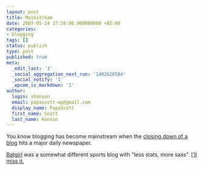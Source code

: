 ```yaml
---
layout: post
title: Mainstream
date: 2007-05-24 17:56:06.000000000 +02:00
categories:
- blogging
tags: []
status: publish
type: post
published: true
meta:
  _edit_last: '3'
  _social_aggregation_next_run: '1401626584'
  _social_notify: '1'
  _wpcom_is_markdown: '1'
author:
  login: shanson
  email: papascott-wp@gmail.com
  display_name: PapaScott
  first_name: Scott
  last_name: Hanson
---
```

<p>You know blogging has become mainstream when the <a href="http://www.startribune.com/509/story/1203387.html">closing down of a blog</a> hits a major daily newspaper.</p>
<p><a href="http://www.bat-girl.com/">Batgirl</a> was a somewhat different sports blog with "less stats, more sass". <a href="http://www.bat-girl.com/archives/001883.php">I'll miss it.</a></p>
